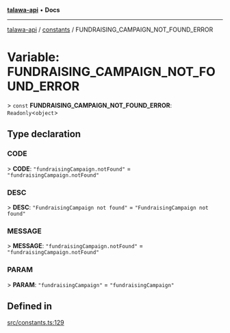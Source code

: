 [**talawa-api**](../../README.md) • **Docs**

***

[talawa-api](../../modules.md) / [constants](../README.md) / FUNDRAISING\_CAMPAIGN\_NOT\_FOUND\_ERROR

# Variable: FUNDRAISING\_CAMPAIGN\_NOT\_FOUND\_ERROR

\> `const` **FUNDRAISING\_CAMPAIGN\_NOT\_FOUND\_ERROR**: `Readonly`\<`object`\>

## Type declaration

### CODE

\> **CODE**: `"fundraisingCampaign.notFound"` = `"fundraisingCampaign.notFound"`

### DESC

\> **DESC**: `"FundraisingCampaign not found"` = `"FundraisingCampaign not found"`

### MESSAGE

\> **MESSAGE**: `"fundraisingCampaign.notFound"` = `"fundraisingCampaign.notFound"`

### PARAM

\> **PARAM**: `"fundraisingCampaign"` = `"fundraisingCampaign"`

## Defined in

[src/constants.ts:129](https://github.com/PalisadoesFoundation/talawa-api/blob/a6e7ac91b581c9109559657faf0f934f3eb41fe7/src/constants.ts#L129)
